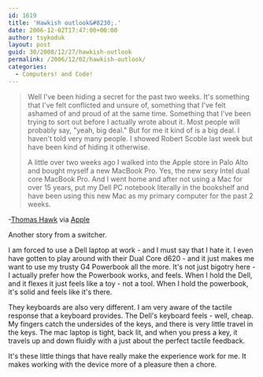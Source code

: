 ```yaml
---
id: 1619
title: 'Hawkish outlook&#8230;.'
date: 2006-12-02T17:47:00+00:00
author: tsykoduk
layout: post
guid: 30/2008/12/27/hawkish-outlook
permalink: /2006/12/02/hawkish-outlook/
categories:
  - Computers! and Code!
---
```

<blockquote>Well I've been hiding a secret for the past two weeks. It's something that I've felt conflicted and unsure of, something that I've felt ashamed of and proud of at the same time. Something that I've been trying to sort out before I actually wrote about it. Most people will probably say, "yeah, big deal." But for me it kind of is a big deal. I haven't told very many people. I showed Robert Scoble last week but have been kind of hiding it otherwise.

<p>A little over two weeks ago I walked into the Apple store in Palo Alto and bought myself a new MacBook Pro. Yes, the new sexy Intel dual core MacBook Pro. And I went home and after not using a Mac for over 15 years, put my Dell PC notebook literally in the bookshelf and have been using this new Mac as my primary computer for the past 2 weeks.</blockquote></p>


<p>-<a href="http://thomashawk.com/">Thomas Hawk</a> via <a href="http://www.apple.com/hotnews/">Apple</a></p>


<p>Another story from a switcher.</p>


<p>I am forced to use a Dell laptop at work - and I must say that I hate it. I even have gotten to play around with their Dual Core d620 - and it just makes me want to use my trusty G4 Powerbook all the more. It's not just bigotry here - I actually prefer how the Powerbook works, and feels. When I hold the Dell, and it flexes it just feels like a toy - not a tool. When I hold the powerbook, it's solid and feels like it's there.</p>


<p>They keyboards are also very different. I am very aware of the tactile response that a keyboard provides. The Dell's keyboard feels - well, cheap. My fingers catch the undersides of the keys, and there is very little travel in the keys. The mac laptop is tight, back lit, and when you press a key, it travels up and down fluidly with a just about the perfect tactile feedback.</p>


<p>It's these little things that have really make the experience work for me. It makes working with the device more of a pleasure then a chore.</p>
